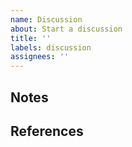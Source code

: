 ```yaml
---
name: Discussion
about: Start a discussion
title: ''
labels: discussion
assignees: ''
---
```

<!-- briefly describe the focus of this discussion -->

## Notes <!--(optional)-->

<!-- compile useful notes, code samples, ideas from the comments here -->

## References <!--(optional)-->

<!--
- [link-name](linkurl) - link description
-->
